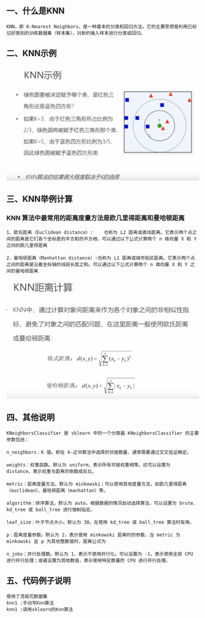 ## 一、什么是KNN

~~~~
KNN，即 K-Nearest Neighbors，是一种基本的分类和回归方法。它的主要思想是利用已标记好类别的训练数据集（样本集），对新的输入样本进行分类或回归。
~~~~

## 二、KNN示例
![KNN示例图](../imgs/KNN示例.png)



## 三、KNN举例计算

### KNN 算法中最常用的距离度量方法是欧几里得距离和曼哈顿距离
~~~
1、欧氏距离（Euclidean distance）:    也称为 L2 距离或直线距离。它表示两个点之间的距离是它们各个坐标差的平方和的平方根。可以通过以下公式计算两个 n 维向量 X 和 Y 之间的欧几里得距离

2、曼哈顿距离（Manhattan distance）:也称为 L1 距离或城市街区距离。它表示两个点之间的距离是沿着坐标轴的线段长度之和。可以通过以下公式计算两个 n 维向量 X 和 Y 之间的曼哈顿距离 
~~~

![KNN示例图](../imgs/KNN距离计算.png)

## 四、其他说明

~~~~
KNeighborsClassifier 是 sklearn 中的一个分类器 KNeighborsClassifier 的主要参数包括：

n_neighbors：K 值。即在 k-近邻算法中选择的邻居数量，通常需要通过交叉验证确定。

weights：权重函数。默认为 uniform，表示所有邻居权重相等。还可以设置为 distance，表示权重与距离的倒数成反比。

metric：距离度量方法。默认为 minkowski；可以使用其他度量方法，如欧几里得距离（euclidean）、曼哈顿距离（manhattan）等。

algorithm：排序算法。默认为 auto，根据数据的情况自动选择算法，可以设置为 brute、kd_tree 或 ball_tree 进行强制指定。

leaf_size：叶子节点大小。默认为 30，在使用 kd_tree 或 ball_tree 算法时有用。

p：距离度量参数。默认为 2，表示使用 minkowski 距离时的参数，当 metric 为 minkowski 且 p 为其他整数值时，距离公式为 

n_jobs：并行处理数。默认为 1，表示不使用并行化。可以设置为 -1，表示使用全部 CPU 进行并行处理；或者设置为其他数值，表示使用特定数量的 CPU 进行并行处理。
~~~~

## 五、代码例子说明

~~~~
使用了鸢尾花数据集
knn1 :手动写Knn算法
knn1 :调用sklearn的Knn算法
~~~~